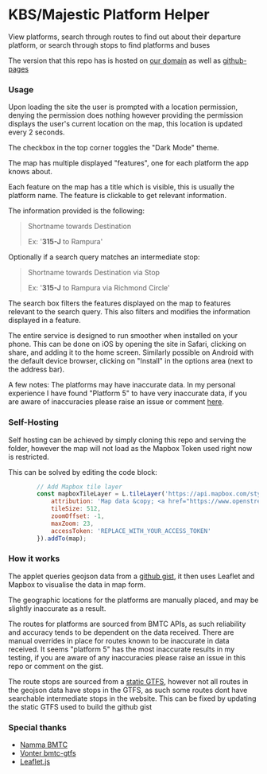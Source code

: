 # KBS/Majestic Platform Helper

View platforms, search through routes to find out about their departure platform, or search through stops to find platforms and buses

The version that this repo has is hosted on [our domain](https://kbs.blrtransit.com) as well as [github-pages](https://crolya.github.io/kbs-platforms)

### Usage

Upon loading the site the user is prompted with a location permission, denying the permission does nothing however providing the permission displays the user's current location on the map, this location is updated every 2 seconds.

The checkbox in the top corner toggles the "Dark Mode" theme.

The map has multiple displayed "features", one for each platform the app knows about.

Each feature on the map has a title which is visible, this is usually the platform name. The feature is clickable to get relevant information. 

The information provided is the following:

> Shortname towards Destination
> 
> Ex: '**315-J** to Rampura'

Optionally if a search query matches an intermediate stop:

> Shortname towards Destination via Stop
> 
> Ex: '**315-J** to Rampura via Richmond Circle'

The search box filters the features displayed on the map to features relevant to the search query. This also filters and modifies the information displayed in a feature.

The entire service is designed to run smoother when installed on your phone. This can be done on iOS by opening the site in Safari, clicking on share, and adding it to the home screen. Similarly possible on Android with the default device browser, clicking on "Install" in the options area (next to the address bar).

A few notes: The platforms may have inaccurate data. In my personal experience I have found "Platform 5" to have very inaccurate data, if you are aware of inaccuracies please raise an issue or comment [here](https://gist.github.com/croyla/6f0e128de90c49d016e6b15ebbf6d3c0).

### Self-Hosting

Self hosting can be achieved by simply cloning this repo and serving the folder, however the map will not load as the Mapbox Token used right now is restricted. 

This can be solved by editing the code block:

```js
        // Add Mapbox tile layer
        const mapboxTileLayer = L.tileLayer('https://api.mapbox.com/styles/v1/mapbox/light-v11/tiles/{z}/{x}/{y}?access_token={accessToken}', {
            attribution: 'Map data &copy; <a href="https://www.openstreetmap.org/copyright">OpenStreetMap</a> contributors, Imagery &copy; <a href="https://www.mapbox.com/">Mapbox</a>',
            tileSize: 512,
            zoomOffset: -1,
            maxZoom: 23,
            accessToken: 'REPLACE_WITH_YOUR_ACCESS_TOKEN'
        }).addTo(map);
```

### How it works

The applet queries geojson data from a [github gist](https://gist.github.com/croyla/6f0e128de90c49d016e6b15ebbf6d3c0), it then uses Leaflet and Mapbox to visualise the data in map form. 

The geographic locations for the platforms are manually placed, and may be slightly inaccurate as a result. 

The routes for platforms are sourced from BMTC APIs, as such reliability and accuracy tends to be dependent on the data received. There are manual overrides in place for routes known to be inaccurate in data received. It seems "platform 5" has the most inaccurate results in my testing, if you are aware of any inaccuracies please raise an issue in this repo or comment on the gist.

The route stops are sourced from a [static GTFS](https://github.com/Vonter/bmtc-gtfs), however not all routes in the geojson data have stops in the GTFS, as such some routes dont have searchable intermediate stops in the website. This can be fixed by updating the static GTFS used to build the github gist

### Special thanks

- [Namma BMTC](https://bmtcwebportal.amnex.com/commuter/dashboard)
- [Vonter bmtc-gtfs](https://github.com/Vonter/bmtc-gtfs)
- [Leaflet.js](https://leafletjs.com/)
